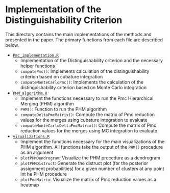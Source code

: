 # Implementation of the Distinguishability Criterion

This directory contains the main implementations of the methods and presented in the paper. The primary functions from each file are described below.

- [`Pmc_implementation.R`](Pmc_implementation.R)
    - Implementation of the Distinguishability criterion and the necessary helper functions
    - `computePmc()`: Implements calculation of the distinguishability criterion based on cubature integration
    - `computeMonteCarloPmc()`: Implements the calculation of the distinguishability criterion based on Monte Carlo integration
- [`PHM_algorithm.R`](PHM_algorithm.R)
    - Implement the functions necessary to run the Pmc Hierarchical Merging (PHM) algorithm
    - `PHM()`: Function to run the PHM algorithm
    - `computeDeltaPmcMatrix()`: Compute the matrix of Pmc reduction values for the merges using cubature integration to evaluate 
    - `computeMonteCarloDeltaPmcMatrix()`: Compute the matrix of Pmc reduction values for the merges using MC integration to evaluate 
- [`visualizations.R`](visualizations.R)
    - Implement the functions necessary for the main visualizations of the PHM algorithm. All functions take the output of the `PHM()` procedure as an argument
    - `plotPHMDendrogram`: Visualize the PHM procedure as a dendrogram
    - `plotPHMDistruct`: Generate the distruct plot (for the posterior assignment probabilities) for a given number of clusters at any point int he PHM procedure
    - `plotPmcMatrix`: Visualize the matrix of Pmc reduction values as a heatmap

